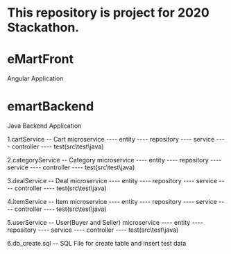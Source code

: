 # This repository is project for 2020 Stackathon.

# eMartFront

Angular Application

# emartBackend

Java Backend Application

1.cartService
-- Cart microservice
---- entity
---- repository
---- service
---- controller
---- test(src\test\java)

2.categoryService
-- Category microservice
---- entity
---- repository
---- service
---- controller
---- test(src\test\java)
 
3.dealService
-- Deal microservice
---- entity
---- repository
---- service
---- controller
---- test(src\test\java)

4.itemService
-- Item microservice
---- entity
---- repository
---- service
---- controller
---- test(src\test\java)

5.userService
-- User(Buyer and Seller) microservice
---- entity
---- repository
---- service
---- controller
---- test(src\test\java)

6.db_create.sql
-- SQL File for create table and insert test data